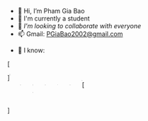 - 👋 Hi, I’m Pham Gia Bao
- 🌱 I'm currently a student
- 💞️ *I'm looking to collaborate with everyone*
- 📫 Gmail: PGiaBao2002@gmail.com
<!---
GiaBao0510/GiaBao0510 is a ✨ special ✨ repository because its `README.md` (this file) appears on your GitHub profile.
You can click the Preview link to take a look at your changes.
--->
- 🔗 I know:
    <!--- Link hinh anh--->
<!--Java --> 
[<div style="display:flex">] 
[<img src="https://andeh.co.uk/img/skills/java.png" width="5%"/>](https://www.javatpoint.com/java-tutorial) &nbsp;  

<!--html-->  
[<img src="https://play-lh.googleusercontent.com/85WnuKkqDY4gf6tndeL4_Ng5vgRk7PTfmpI4vHMIosyq6XQ7ZGDXNtYG2s0b09kJMw" width="5%"/>](https://www.w3schools.com/html/)     &nbsp;  
<!--css-->   
[<img src="https://play-lh.googleusercontent.com/RTAZb9E639F4JBcuBRTPEk9_92I-kaKgBMw4LFxTGhdCQeqWukXh74rTngbQpBVGxqo" width="5%"/>](https://www.w3schools.com/css/default.asp)    &nbsp; <!--javaScript-->  
[<img src="https://upload.wikimedia.org/wikipedia/commons/thumb/9/99/Unofficial_JavaScript_logo_2.svg/480px-Unofficial_JavaScript_logo_2.svg.png" width="5%"/>](https://www.w3schools.com/js/default.asp) &nbsp;  
<!--ShellScript--> 
[<img src="https://images.squarespace-cdn.com/content/v1/585ae2fd20099ec5194c7fb9/1577281683792-9JTDOYIJ26MMFS1218F1/bash-logo.jpg" width="5%"/>](https://www.tutorialspoint.com/unix/shell_scripting.htm) &nbsp; 
<!--C--> 
[<img src="https://www.simplilearn.com/ice9/course_images/160x160/C-simplilearn.svgz" width="5%" height="3%"/>](https://www.codecademy.com/catalog/language/c)  &nbsp;    
<!--Git-->
[<img src="https://git-scm.com/images/logos/downloads/Git-Icon-1788C.png" width="5%"/>](https://www.atlassian.com/git/tutorials/setting-up-a-repository) &nbsp;   
<!--subversion-->
[<img src="https://tailieu.hostingviet.vn/wp-content/uploads/2018/06/svn.png" width="5%"/>](https://www.tutorialspoint.com/svn/index.htm)   
[</div>]
